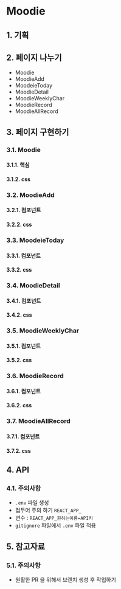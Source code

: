 # Moodie

## 1. 기획

## 2. 페이지 나누기

- Moodie
- MoodieAdd
- MoodeieToday
- MoodieDetail
- MoodieWeeklyChar
- MoodieRecord
- MoodieAllRecord

## 3. 페이지 구현하기

### 3.1. Moodie

#### 3.1.1. 핵심

#### 3.1.2. css

### 3.2. MoodieAdd

#### 3.2.1. 컴포넌트

#### 3.2.2. css

### 3.3. MoodeieToday

#### 3.3.1. 컴포넌트

#### 3.3.2. css

### 3.4. MoodieDetail

#### 3.4.1. 컴포넌트

#### 3.4.2. css

### 3.5. MoodieWeeklyChar

#### 3.5.1. 컴포넌트

#### 3.5.2. css

### 3.6. MoodieRecord

#### 3.6.1. 컴포넌트

#### 3.6.2. css

### 3.7. MoodieAllRecord

#### 3.7.1. 컴포넌트

#### 3.7.2. css

## 4. API

### 4.1. 주의사항

- `.env` 파일 생성
- 접두어 주의 하기 `REACT_APP_`
- 변수 : `REACT_APP_원하는이름=API키`
- `gitignore` 파일에서 `.env` 파일 적용

## 5. 참고자료

### 5.1. 주의사항

- 원활한 PR 을 위해서 브랜치 생성 후 작업하기
